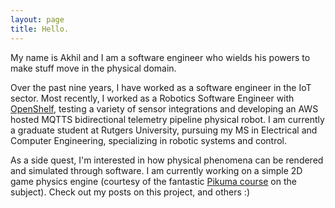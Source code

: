 ```yaml
---
layout: page
title: Hello.
---
```


My name is Akhil and I am a software engineer who wields his powers to make stuff move in the physical domain. 

Over the past nine years, I have worked as a software engineer in the IoT sector. Most recently, I worked as a Robotics Software Engineer with [OpenShelf](https://www.opshelf.com/), testing a variety of sensor integrations and developing an AWS hosted MQTTS bidirectional telemetry pipeline physical robot. I am currently a graduate student at Rutgers University, pursuing my MS in Electrical and Computer Engineering, specializing in robotic systems and control.

As a side quest, I'm interested in how physical phenomena can be rendered and simulated through software. I am currently working on a simple 2D game physics engine (courtesy of the fantastic [Pikuma course](https://pikuma.com/courses/game-physics-engine-programming) on the subject). Check out my posts on this project, and others :)

